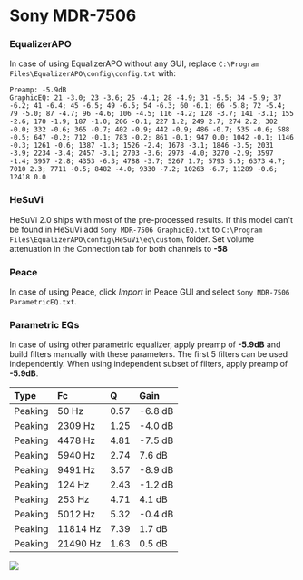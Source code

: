 # Sony MDR-7506

### EqualizerAPO
In case of using EqualizerAPO without any GUI, replace `C:\Program Files\EqualizerAPO\config\config.txt`
with:
```
Preamp: -5.9dB
GraphicEQ: 21 -3.0; 23 -3.6; 25 -4.1; 28 -4.9; 31 -5.5; 34 -5.9; 37 -6.2; 41 -6.4; 45 -6.5; 49 -6.5; 54 -6.3; 60 -6.1; 66 -5.8; 72 -5.4; 79 -5.0; 87 -4.7; 96 -4.6; 106 -4.5; 116 -4.2; 128 -3.7; 141 -3.1; 155 -2.6; 170 -1.9; 187 -1.0; 206 -0.1; 227 1.2; 249 2.7; 274 2.2; 302 -0.0; 332 -0.6; 365 -0.7; 402 -0.9; 442 -0.9; 486 -0.7; 535 -0.6; 588 -0.5; 647 -0.2; 712 -0.1; 783 -0.2; 861 -0.1; 947 0.0; 1042 -0.1; 1146 -0.3; 1261 -0.6; 1387 -1.3; 1526 -2.4; 1678 -3.1; 1846 -3.5; 2031 -3.9; 2234 -3.4; 2457 -3.1; 2703 -3.6; 2973 -4.0; 3270 -2.9; 3597 -1.4; 3957 -2.8; 4353 -6.3; 4788 -3.7; 5267 1.7; 5793 5.5; 6373 4.7; 7010 2.3; 7711 -0.5; 8482 -4.0; 9330 -7.2; 10263 -6.7; 11289 -0.6; 12418 0.0
```

### HeSuVi
HeSuVi 2.0 ships with most of the pre-processed results. If this model can't be found in HeSuVi add
`Sony MDR-7506 GraphicEQ.txt` to `C:\Program Files\EqualizerAPO\config\HeSuVi\eq\custom\` folder.
Set volume attenuation in the Connection tab for both channels to **-58**

### Peace
In case of using Peace, click *Import* in Peace GUI and select `Sony MDR-7506 ParametricEQ.txt`.

### Parametric EQs
In case of using other parametric equalizer, apply preamp of **-5.9dB** and build filters manually
with these parameters. The first 5 filters can be used independently.
When using independent subset of filters, apply preamp of **-5.9dB**.

| Type    | Fc       |    Q | Gain    |
|:--------|:---------|:-----|:--------|
| Peaking | 50 Hz    | 0.57 | -6.8 dB |
| Peaking | 2309 Hz  | 1.25 | -4.0 dB |
| Peaking | 4478 Hz  | 4.81 | -7.5 dB |
| Peaking | 5940 Hz  | 2.74 | 7.6 dB  |
| Peaking | 9491 Hz  | 3.57 | -8.9 dB |
| Peaking | 124 Hz   | 2.43 | -1.2 dB |
| Peaking | 253 Hz   | 4.71 | 4.1 dB  |
| Peaking | 5012 Hz  | 5.32 | -0.4 dB |
| Peaking | 11814 Hz | 7.39 | 1.7 dB  |
| Peaking | 21490 Hz | 1.63 | 0.5 dB  |

![](https://raw.githubusercontent.com/jaakkopasanen/AutoEq/master/results/rtings/sbaf-serious/Sony%20MDR-7506/Sony%20MDR-7506.png)